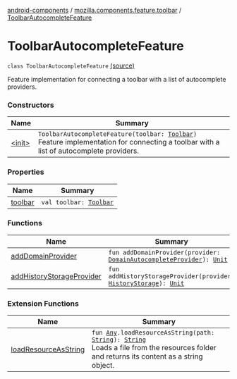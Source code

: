 [android-components](../../index.md) / [mozilla.components.feature.toolbar](../index.md) / [ToolbarAutocompleteFeature](./index.md)

# ToolbarAutocompleteFeature

`class ToolbarAutocompleteFeature` [(source)](https://github.com/mozilla-mobile/android-components/blob/master/components/feature/toolbar/src/main/java/mozilla/components/feature/toolbar/ToolbarAutocompleteFeature.kt#L17)

Feature implementation for connecting a toolbar with a list of autocomplete providers.

### Constructors

| Name | Summary |
|---|---|
| [&lt;init&gt;](-init-.md) | `ToolbarAutocompleteFeature(toolbar: `[`Toolbar`](../../mozilla.components.concept.toolbar/-toolbar/index.md)`)`<br>Feature implementation for connecting a toolbar with a list of autocomplete providers. |

### Properties

| Name | Summary |
|---|---|
| [toolbar](toolbar.md) | `val toolbar: `[`Toolbar`](../../mozilla.components.concept.toolbar/-toolbar/index.md) |

### Functions

| Name | Summary |
|---|---|
| [addDomainProvider](add-domain-provider.md) | `fun addDomainProvider(provider: `[`DomainAutocompleteProvider`](../../mozilla.components.browser.domains.autocomplete/-domain-autocomplete-provider/index.md)`): `[`Unit`](https://kotlinlang.org/api/latest/jvm/stdlib/kotlin/-unit/index.html) |
| [addHistoryStorageProvider](add-history-storage-provider.md) | `fun addHistoryStorageProvider(provider: `[`HistoryStorage`](../../mozilla.components.concept.storage/-history-storage/index.md)`): `[`Unit`](https://kotlinlang.org/api/latest/jvm/stdlib/kotlin/-unit/index.html) |

### Extension Functions

| Name | Summary |
|---|---|
| [loadResourceAsString](../../mozilla.components.support.test.file/kotlin.-any/load-resource-as-string.md) | `fun `[`Any`](https://kotlinlang.org/api/latest/jvm/stdlib/kotlin/-any/index.html)`.loadResourceAsString(path: `[`String`](https://kotlinlang.org/api/latest/jvm/stdlib/kotlin/-string/index.html)`): `[`String`](https://kotlinlang.org/api/latest/jvm/stdlib/kotlin/-string/index.html)<br>Loads a file from the resources folder and returns its content as a string object. |
